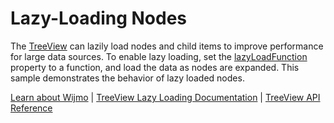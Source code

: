 Lazy-Loading Nodes
==================

The [TreeView](https://www.grapecity.com/wijmo/api/classes/wijmo_nav.treeview.html) can lazily load nodes and child items to improve performance for large data sources. To enable lazy loading, set the [lazyLoadFunction](https://www.grapecity.com/wijmo/api/classes/wijmo_nav.treeview.html#lazyloadfunction) property to a function, and load the data as nodes are expanded. This sample demonstrates the behavior of lazy loaded nodes.

[Learn about Wijmo](https://www.grapecity.com/wijmo) | [TreeView Lazy Loading Documentation](https://www.grapecity.com/wijmo/docs/Topics/Nav/TreeView/DataBinding/Lazy-Loading) | [TreeView API Reference](https://www.grapecity.com/wijmo/api/classes/wijmo_nav.treeview.html)